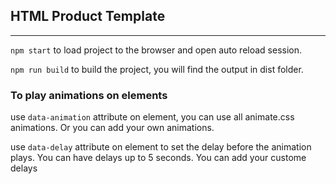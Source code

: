 ## HTML Product Template
---

`npm start` to load project to the browser and open auto reload session.

`npm run build` to build the project, you will find the output in dist folder.


### To play animations on elements

use `data-animation` attribute on element, you can use all animate.css animations. Or you can add your own animations.

use `data-delay` attribute on element to set the delay before the animation plays. You can have delays up to 5 seconds. You can add your custome delays